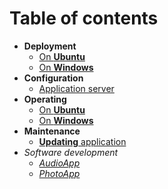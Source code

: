 # Table of contents

* **Deployment**
  * [On **Ubuntu**](deployment_on_ubuntu.md)
  * [On **Windows**](deployment_on_windows.md)
* **Configuration**
  * [Application server](config.md)  
* **Operating**
  * [On **Ubuntu**](operating_on_ubuntu.md)
  * [On **Windows**](operating_on_windows.md)
* **Maintenance**
  * [**Updating** application](update.md)
* *Software development*
  * [*AudioApp*](../AudioApp/README.md)
  * [*PhotoApp*](../PhotoApp/README.md)  
